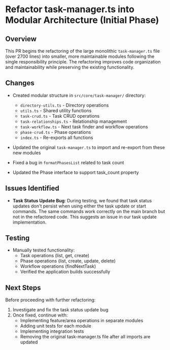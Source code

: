 # Refactor task-manager.ts into Modular Architecture (Initial Phase)

## Overview

This PR begins the refactoring of the large monolithic `task-manager.ts` file (over 2700 lines) into smaller, more maintainable modules following the single responsibility principle. The refactoring improves code organization and maintainability while preserving the existing functionality.

## Changes

- Created modular structure in `src/core/task-manager/` directory:
  - `directory-utils.ts` - Directory operations
  - `utils.ts` - Shared utility functions
  - `task-crud.ts` - Task CRUD operations 
  - `task-relationships.ts` - Relationship management
  - `task-workflow.ts` - Next task finder and workflow operations
  - `phase-crud.ts` - Phase operations
  - `index.ts` - Re-exports all functions

- Updated the original `task-manager.ts` to import and re-export from these new modules
- Fixed a bug in `formatPhasesList` related to task count
- Updated the Phase interface to support task_count property

## Issues Identified

- **Task Status Update Bug**: During testing, we found that task status updates don't persist when using either the task update or start commands. The same commands work correctly on the main branch but not in the refactored code. This suggests an issue in our task update implementation.

## Testing

- Manually tested functionality:
  - Task operations (list, get, create)
  - Phase operations (list, create, update, delete)
  - Workflow operations (findNextTask)
  - Verified the application builds successfully

## Next Steps

Before proceeding with further refactoring:

1. Investigate and fix the task status update bug
2. Once fixed, continue with:
   - Implementing feature/area operations in separate modules
   - Adding unit tests for each module
   - Implementing integration tests
   - Removing the original task-manager.ts file after all imports are updated